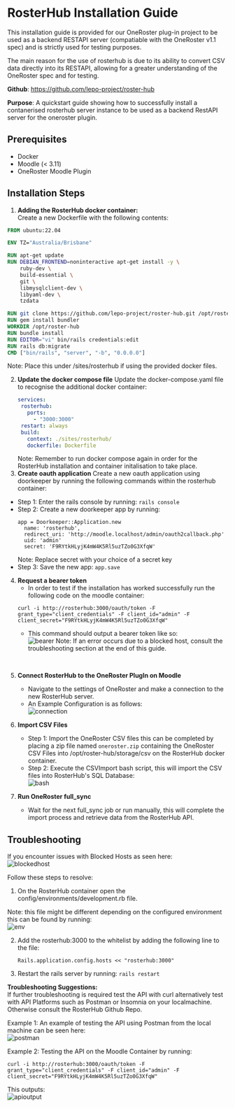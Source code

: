 # RosterHub Installation Guide

This installation guide is provided for our OneRoster plug-in project to be used as a backend RESTAPI server (compatiable with the OneRoster v1.1 spec) and is strictly used for testing purposes. 

The main reason for the use of rosterhub is due to its ability to convert CSV data directly into its RESTAPI, allowing for a greater understanding of the OneRoster spec and for testing. 

**Github**: https://github.com/lepo-project/roster-hub

**Purpose**: A quickstart guide showing how to successfully install a contanerised rosterhub server instance to be used as a backend RestAPI server for the oneroster plugin.

## Prerequisites

- Docker
- Moodle (< 3.11)
- OneRoster Moodle Plugin

## Installation Steps

1. **Adding the RosterHub docker container:**<br>
  Create a new Dockerfile with the following contents:

```Dockerfile
FROM ubuntu:22.04

ENV TZ="Australia/Brisbane"

RUN apt-get update
RUN DEBIAN_FRONTEND=noninteractive apt-get install -y \
    ruby-dev \
    build-essential \
    git \
    libmysqlclient-dev \
    libyaml-dev \
    tzdata

RUN git clone https://github.com/lepo-project/roster-hub.git /opt/roster-hub
RUN gem install bundler
WORKDIR /opt/roster-hub
RUN bundle install
RUN EDITOR="vi" bin/rails credentials:edit
RUN rails db:migrate
CMD ["bin/rails", "server", "-b", "0.0.0.0"]

```

Note: Place this under /sites/rosterhub if using the provided docker files.

2. **Update the docker compose file**
   Update the docker-compose.yaml file to recognise the additional docker container:
   ```yaml
   services:
    rosterhub:
      ports:
        - "3000:3000"
    restart: always
    build:
      context: ./sites/rosterhub/
      dockerfile: Dockerfile
   ``` 
   Note: Remember to run docker compose again in order for the RosterHub installation and container initalisation to take place.
   <br>
3. **Create oauth application**
   Create a new oauth application using doorkeeper by running the following commands within the rosterhub container:
- Step 1: Enter the rails console by running: ```rails console```
- Step 2: Create a new doorkeeper app by running:
  ```
  app = Doorkeeper::Application.new
    name: 'rosterhub',
    redirect_uri: 'http://moodle.localhost/admin/oauth2callback.php'
    uid: 'admin'
    secret: 'F9RYtkHLyjK4mW4K5Rl5uzTZo0G3XfqW' 
  ```
  Note: Replace secret with your choice of a secret key
- Step 3: Save the new app: ```app.save```
4. **Request a bearer token**
   - In order to test if the installation has worked successfully run the following code on the moodle container:
   ``` 
   curl -i http://rosterhub:3000/oauth/token -F grant_type="client_credentials" -F client_id="admin" -F client_secret="F9RYtkHLyjK4mW4K5Rl5uzTZo0G3XfqW"
   ```
   - This command should output a bearer token like so:<br>
     ![bearer](/img/tokenoutput.png)
  Note: If an error occurs due to a blocked host, consult the troubleshooting section at the end of this guide.
<br>

5. **Connect RosterHub to the OneRoster PlugIn on Moodle**
   - Navigate to the settings of OneRoster and make a connection to the new RosterHub server.
   - An Example Configuration is as follows:<br>
     ![connection](/img/connection.png)

6. **Import CSV Files**
   - Step 1: Import the OneRoster CSV files this can be completed by placing a zip file named ```oneroster.zip``` containing the OneRoster CSV Files into /opt/roster-hub/storage/csv on the RosterHub docker container.
   - Step 2: Execute the CSVImport bash script, this will import the CSV files into RosterHub's SQL Database:<br>
    ![bash](/img/Bashscript.png)

7. **Run OneRoster full_sync**
   - Wait for the next full_sync job or run manually, this will complete the import process and retrieve data from the RosterHub API.
  



## Troubleshooting

If you encounter issues with Blocked Hosts as seen here:<br>
![blockedhost](/img/blocked.png)

Follow these steps to resolve:
1. On the RosterHub container open the config/environments/development.rb file.

Note: this file might be different depending on the configured environment this can be found by running:<br>
![env](/img/env.png)

2. Add the rosterhub:3000 to the whitelist by adding the following line to the file:
   ```
   Rails.application.config.hosts << "rosterhub:3000"
   ```
3. Restart the rails server by running: ```rails restart```

**Troubleshooting Suggestions:**<br>
If further troubleshooting is required test the API with curl alternatively test with API Platforms such as Postman or Insomnia on your localmachine. Otherwise consult the RosterHub Github Repo.

Example 1:
An example of testing the API using Postman from the local machine can be seen here:<br>
![postman](/img/postman.png)

Example 2:
Testing the API on the Moodle Container by running: 
```
curl -i http://rosterhub:3000/oauth/token -F grant_type="client_credentials" -F client_id="admin" -F client_secret="F9RYtkHLyjK4mW4K5Rl5uzTZo0G3XfqW"
```

This outputs:<br>
![apioutput](/img/output.png)